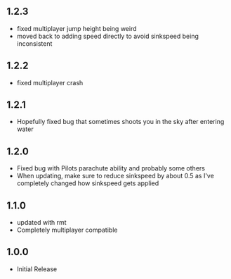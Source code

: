 ## 1.2.3
* fixed multiplayer jump height being weird
* moved back to adding speed directly to avoid sinkspeed being inconsistent

## 1.2.2
* fixed multiplayer crash

## 1.2.1
* Hopefully fixed bug that sometimes shoots you in the sky after entering water

## 1.2.0
* Fixed bug with Pilots parachute ability and probably some others
* When updating, make sure to reduce sinkspeed by about 0.5 as I've completely changed how sinkspeed gets applied

## 1.1.0
* updated with rmt
* Completely multiplayer compatible

## 1.0.0
* Initial Release
